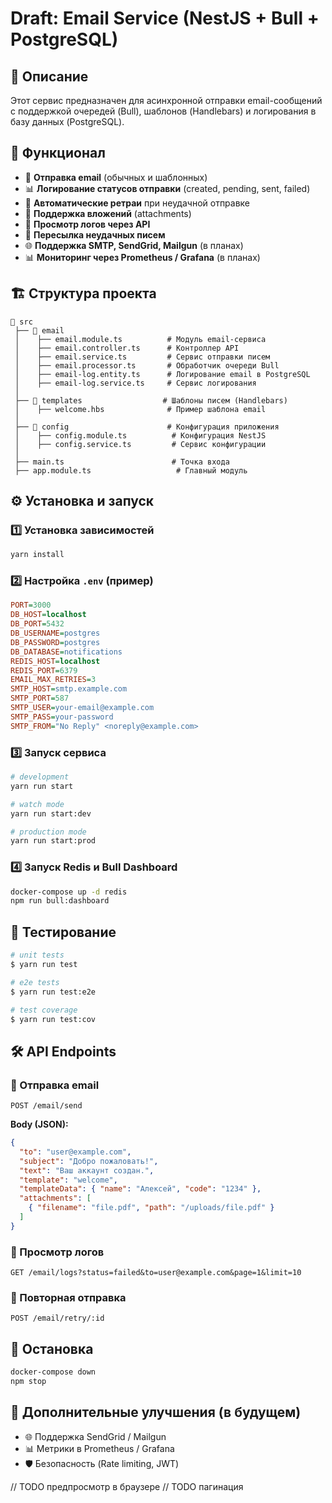 # Draft: Email Service (NestJS + Bull + PostgreSQL)

## 📌 Описание
Этот сервис предназначен для асинхронной отправки email-сообщений с поддержкой очередей (Bull), шаблонов (Handlebars) и логирования в базу данных (PostgreSQL).

## 🚀 Функционал
- 📩 **Отправка email** (обычных и шаблонных)
- 📊 **Логирование статусов отправки** (created, pending, sent, failed)
- 🔁 **Автоматические ретраи** при неудачной отправке
- 📎 **Поддержка вложений** (attachments)
- 📜 **Просмотр логов через API**
- 🔄 **Пересылка неудачных писем**
- 🌐 **Поддержка SMTP, SendGrid, Mailgun** (в планах)
- 📊 **Мониторинг через Prometheus / Grafana** (в планах)

## 🏗️ Структура проекта
```
📂 src
 ├── 📂 email
 │    ├── email.module.ts          # Модуль email-сервиса
 │    ├── email.controller.ts      # Контроллер API
 │    ├── email.service.ts         # Сервис отправки писем
 │    ├── email.processor.ts       # Обработчик очереди Bull
 │    ├── email-log.entity.ts      # Логирование email в PostgreSQL
 │    ├── email-log.service.ts     # Сервис логирования
 │
 ├── 📂 templates                  # Шаблоны писем (Handlebars)
 │    ├── welcome.hbs              # Пример шаблона email
 │
 ├── 📂 config                      # Конфигурация приложения
 │    ├── config.module.ts          # Конфигурация NestJS
 │    ├── config.service.ts         # Сервис конфигурации
 │
 ├── main.ts                        # Точка входа
 ├── app.module.ts                   # Главный модуль
```

## ⚙️ Установка и запуск
### 1️⃣ Установка зависимостей
```sh
yarn install
```

### 2️⃣ Настройка `.env` (пример)
```ini
PORT=3000
DB_HOST=localhost
DB_PORT=5432
DB_USERNAME=postgres
DB_PASSWORD=postgres
DB_DATABASE=notifications
REDIS_HOST=localhost
REDIS_PORT=6379
EMAIL_MAX_RETRIES=3
SMTP_HOST=smtp.example.com
SMTP_PORT=587
SMTP_USER=your-email@example.com
SMTP_PASS=your-password
SMTP_FROM="No Reply" <noreply@example.com>
```

### 3️⃣ Запуск сервиса
```sh
# development
yarn run start

# watch mode
yarn run start:dev

# production mode
yarn run start:prod
```

### 4️⃣ Запуск Redis и Bull Dashboard
```sh
docker-compose up -d redis
npm run bull:dashboard
```

## 📝 Тестирование

```bash
# unit tests
$ yarn run test

# e2e tests
$ yarn run test:e2e

# test coverage
$ yarn run test:cov
```

## 🛠 API Endpoints

### 📩 Отправка email
```http
POST /email/send
```
**Body (JSON):**
```json
{
  "to": "user@example.com",
  "subject": "Добро пожаловать!",
  "text": "Ваш аккаунт создан.",
  "template": "welcome",
  "templateData": { "name": "Алексей", "code": "1234" },
  "attachments": [
    { "filename": "file.pdf", "path": "/uploads/file.pdf" }
  ]
}
```

### 📜 Просмотр логов
```http
GET /email/logs?status=failed&to=user@example.com&page=1&limit=10
```

### 🔄 Повторная отправка
```http
POST /email/retry/:id
```

## 🛑 Остановка
```sh
docker-compose down
npm stop
```

## 📌 Дополнительные улучшения (в будущем)
- 🌐 Поддержка SendGrid / Mailgun
- 📊 Метрики в Prometheus / Grafana
- 🛡 Безопасность (Rate limiting, JWT)

// TODO предпросмотр в браузере
// TODO пагинация


